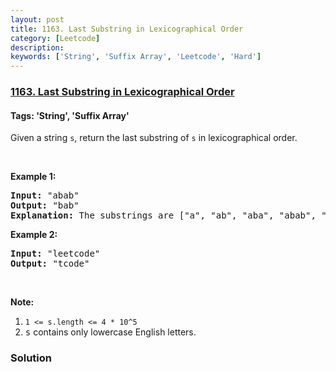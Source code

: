 ```yaml
---
layout: post
title: 1163. Last Substring in Lexicographical Order
category: [Leetcode]
description: 
keywords: ['String', 'Suffix Array', 'Leetcode', 'Hard']
---
```

### [1163. Last Substring in Lexicographical Order](https://leetcode.com/problems/last-substring-in-lexicographical-order)

#### Tags: 'String', 'Suffix Array'

<div class="content__u3I1 question-content__JfgR"><div><p>Given a string <code>s</code>, return the last substring of <code>s</code> in lexicographical order.</p>
<p> </p>
<p><strong>Example 1:</strong></p>
<pre><strong>Input: </strong><span id="example-input-1-1">"abab"</span>
<strong>Output: </strong><span id="example-output-1">"bab"</span>
<strong>Explanation: </strong>The substrings are ["a", "ab", "aba", "abab", "b", "ba", "bab"]. The lexicographically maximum substring is "bab".
</pre>
<p><strong>Example 2:</strong></p>
<pre><strong>Input: </strong><span id="example-input-2-1">"leetcode"</span>
<strong>Output: </strong><span id="example-output-2">"tcode"</span>
</pre>
<p> </p>
<p><strong>Note:</strong></p>
<ol>
<li><code>1 &lt;= s.length &lt;= 4 * 10^5</code></li>
<li><font face="monospace">s</font> contains only lowercase English letters.</li>
</ol>
</div></div>

### Solution
